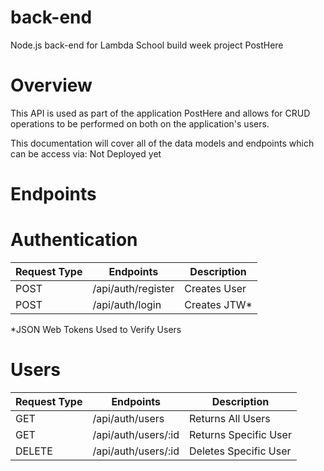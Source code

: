 # back-end
Node.js back-end for Lambda School build week project PostHere

# Overview
This API is used as part of the application PostHere and allows for CRUD operations to be performed on both on the application's users.

This documentation will cover all of the data models and endpoints which can be access via: Not Deployed yet


# Endpoints

# Authentication

| Request Type  |	Endpoints             |	        Description       |
| ------------  |  --------------         |       ------------------  | 
| POST	        |    /api/auth/register	  |           Creates User    |
| POST	        |    /api/auth/login	  |           Creates JTW*    |

*JSON Web Tokens Used to Verify Users


# Users

| Request Type  |	Endpoints                 |	        Description       |
| ------------  |  --------------             |       ------------------  | 
| GET	        |    /api/auth/users	      |   Returns All Users       |
| GET           |    /api/auth/users/:id      |   Returns Specific User   |
| DELETE        |    /api/auth/users/:id      |   Deletes  Specific User  |